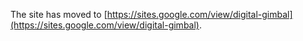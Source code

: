 The site has moved to [https://sites.google.com/view/digital-gimbal](https://sites.google.com/view/digital-gimbal).
